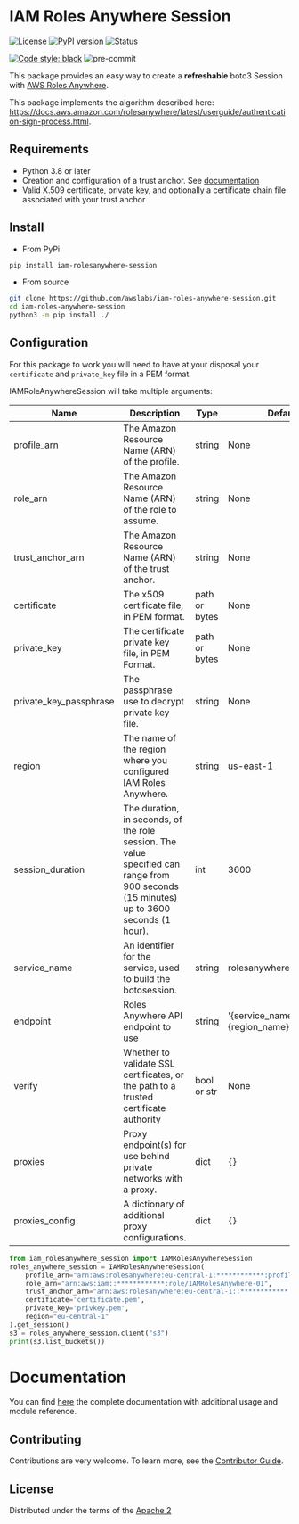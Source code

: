 # IAM Roles Anywhere Session

[![License](https://img.shields.io/badge/License-Apache_2.0-blue.svg)](https://opensource.org/licenses/Apache-2.0)
[![PyPI version](https://badge.fury.io/py/iam-rolesanywhere-session.svg)](https://badge.fury.io/py/iam-rolesanywhere-session)
![Status](https://img.shields.io/pypi/status/iam-rolesanywhere-session.svg)

[![Code style: black](https://img.shields.io/badge/code%20style-black-000000.svg)](https://github.com/psf/black)
![pre-commit](https://img.shields.io/badge/pre--commit-enabled-brightgreen?logo=pre-commit&logoColor=white)

This package provides an easy way to create a __refreshable__ boto3 Session with [AWS Roles Anywhere](https://docs.aws.amazon.com/rolesanywhere/latest/APIReference/Welcome.html).

This package implements the algorithm described here: <https://docs.aws.amazon.com/rolesanywhere/latest/userguide/authentication-sign-process.html>.

## Requirements

- Python 3.8 or later
- Creation and configuration of a trust anchor. See [documentation](https://docs.aws.amazon.com/rolesanywhere/latest/userguide/getting-started.html)
- Valid X.509 certificate, private key, and optionally a certificate chain file associated with your trust anchor

## Install

- From PyPi

```bash
pip install iam-rolesanywhere-session
```

- From source

```bash
git clone https://github.com/awslabs/iam-roles-anywhere-session.git
cd iam-roles-anywhere-session
python3 -m pip install ./
```

## Configuration

For this package to work you will need to have at your disposal your `certificate` and `private_key` file in a PEM format.

IAMRoleAnywhereSession will take multiple arguments:

| Name                         | Description                                                                                                                              | Type          | Default value                                |
| ---------------------------- | ---------------------------------------------------------------------------------------------------------------------------------------- | ------------- | -------------------------------------------- |
| profile_arn                  | The Amazon Resource Name (ARN) of the profile.                                                                                           | string        | None                                         |
| role_arn                     | The Amazon Resource Name (ARN) of the role to assume.                                                                                    | string        | None                                         |
| trust_anchor_arn             | The Amazon Resource Name (ARN) of the trust anchor.                                                                                      | string        | None                                         |
| certificate                  | The x509 certificate file, in PEM format.                                                                                                | path or bytes | None                                         |
| private_key                  | The certificate private key file, in PEM Format.                                                                                         | path or bytes | None                                         |
| private_key_passphrase       | The passphrase use to decrypt private key file.                                                                                          | string        | None                                         |
| region                       | The name of the region where you configured IAM Roles Anywhere.                                                                          | string        | us-east-1                                    |
| session_duration             | The duration, in seconds, of the role session. The value specified can  range from 900 seconds (15 minutes) up to 3600 seconds (1 hour). | int           | 3600                                         |
| service_name                 | An identifier for the service, used to build the botosession.                                                                            | string        | rolesanywhere                                |
| endpoint                     | Roles Anywhere API endpoint to use                                                                                                       | string        | '{service_name}.{region_name}.amazonaws.com' |
| verify                       | Whether to validate SSL certificates, or the path to a trusted certificate authority                                                     | bool or str   | None                                         |
| proxies                      | Proxy endpoint(s) for use behind private networks with a proxy.                                                                          | dict          | `{}`                                         |
| proxies_config               | A dictionary of additional proxy configurations.                                                                                         | dict          | `{}`                                         |

```python
from iam_rolesanywhere_session import IAMRolesAnywhereSession
roles_anywhere_session = IAMRolesAnywhereSession(
    profile_arn="arn:aws:rolesanywhere:eu-central-1:************:profile/a6294488-77cf-4d4a-8c5c-40b96690bbf0",
    role_arn="arn:aws:iam::************:role/IAMRolesAnywhere-01",
    trust_anchor_arn="arn:aws:rolesanywhere:eu-central-1::************::trust-anchor/4579702c-9abb-47c2-88b2-c734e0b29539",
    certificate='certificate.pem',
    private_key='privkey.pem',
    region="eu-central-1"
).get_session()
s3 = roles_anywhere_session.client("s3")
print(s3.list_buckets())
```

# Documentation

You can find [here](https://awslabs.github.io/iam-roles-anywhere-session/) the complete documentation with additional usage and module reference.

## Contributing

Contributions are very welcome.
To learn more, see the [Contributor Guide](CONTRIBUTING.md).

## License

Distributed under the terms of the [Apache 2](LICENSE)
